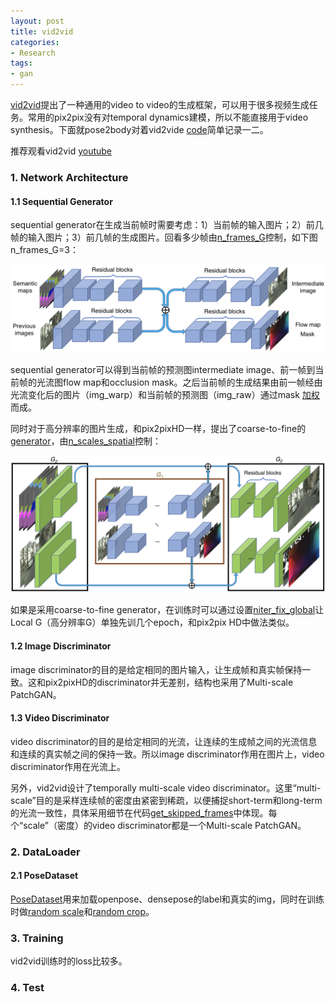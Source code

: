 ```yaml
---
layout: post
title: vid2vid
categories:
- Research
tags:
- gan
---
```


[vid2vid](https://arxiv.org/pdf/1808.06601.pdf)提出了一种通用的video to video的生成框架，可以用于很多视频生成任务。常用的pix2pix没有对temporal dynamics建模，所以不能直接用于video synthesis。下面就pose2body对着vid2vide [code](https://github.com/NVIDIA/vid2vid)简单记录一二。

推荐观看vid2vid [youtube](https://www.youtube.com/watch?v=GrP_aOSXt5U&feature=youtu.be)

### 1. Network Architecture

#### 1.1 Sequential Generator

sequential generator在生成当前帧时需要考虑：1）当前帧的输入图片；2）前几帧的输入图片；3）前几帧的生成图片。回看多少帧由[n_frames_G](https://github.com/NVIDIA/vid2vid/blob/master/options/base_options.py#L58)控制，如下图n_frames_G=3：

![CompositeGenerator](https://raw.githubusercontent.com/7color94/7color94.github.io/master/imgs/vid2vid/CompositeGenerator.png)

sequential generator可以得到当前帧的预测图intermediate image、前一帧到当前帧的光流图flow map和occlusion mask。之后当前帧的生成结果由前一帧经由光流变化后的图片（img_warp）和当前帧的预测图（img_raw）通过mask [加权](https://github.com/NVIDIA/vid2vid/blob/master/models/networks.py#L188)而成。

同时对于高分辨率的图片生成，和pix2pixHD一样，提出了coarse-to-fine的[generator](https://github.com/NVIDIA/vid2vid/blob/master/models/networks.py#L201)，由[n_scales_spatial](https://github.com/NVIDIA/vid2vid/blob/master/options/base_options.py#L59)控制：

![CompositeLocalGenerator](https://raw.githubusercontent.com/7color94/7color94.github.io/master/imgs/vid2vid/CompositeLocalGenerator.png)

如果是采用coarse-to-fine generator，在训练时可以通过设置[niter_fix_global](https://github.com/NVIDIA/vid2vid/blob/master/options/train_options.py#L41)让Local G（高分辨率G）单独先训几个epoch，和pix2pix HD中做法类似。

#### 1.2 Image Discriminator

image discriminator的目的是给定相同的图片输入，让生成帧和真实帧保持一致。这和pix2pixHD的discriminator并无差别，结构也采用了Multi-scale PatchGAN。

#### 1.3 Video Discriminator

video discriminator的目的是给定相同的光流，让连续的生成帧之间的光流信息和连续的真实帧之间的保持一致。所以image discriminator作用在图片上，video discriminator作用在光流上。

另外，vid2vid设计了temporally multi-scale video discriminator。这里“multi-scale”目的是采样连续帧的密度由紧密到稀疏，以便捕捉short-term和long-term的光流一致性，具体采用细节在代码[get_skipped_frames](https://github.com/NVIDIA/vid2vid/blob/master/train.py#L273)中体现。每个“scale”（密度）的video discriminator都是一个Multi-scale PatchGAN。

### 2. DataLoader

#### 2.1 PoseDataset

[PoseDataset](https://github.com/NVIDIA/vid2vid/blob/master/data/pose_dataset.py)用来加载openpose、densepose的label和真实的img，同时在训练时做[random scale](https://github.com/NVIDIA/vid2vid/blob/master/data/base_dataset.py)和[random crop](https://github.com/NVIDIA/vid2vid/blob/master/data/base_dataset.py#L93)。

### 3. Training

vid2vid训练时的loss比较多。

### 4. Test